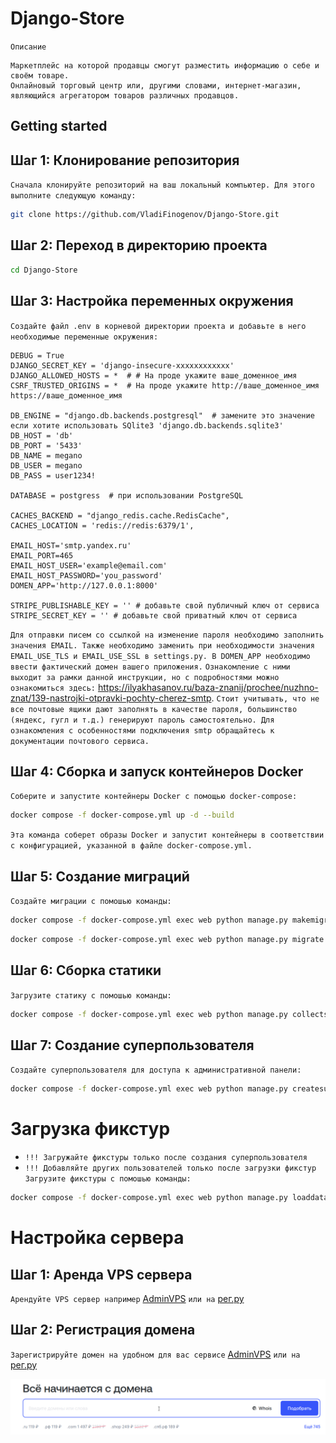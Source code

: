 # Django-Store

`Описание`
```
Маркетплейс на которой продавцы смогут разместить информацию о себе и своём товаре. 
Онлайновый торговый центр или, другими словами, интернет-магазин, являющийся агрегатором товаров различных продавцов.
```

## Getting started


## Шаг 1: Клонирование репозитория

`Сначала клонируйте репозиторий на ваш локальный компьютер. Для этого выполните следующую команду:`

```bash
git clone https://github.com/VladiFinogenov/Django-Store.git
```

## Шаг 2: Переход в директорию проекта

```bash
cd Django-Store
```

## Шаг 3: Настройка переменных окружения

`Создайте файл .env в корневой директории проекта и добавьте в него необходимые переменные окружения:`
```
DEBUG = True
DJANGO_SECRET_KEY = 'django-insecure-xxxxxxxxxxxx'
DJANGO_ALLOWED_HOSTS = *  # # На проде укажите ваше_доменное_имя
CSRF_TRUSTED_ORIGINS = *  # На проде укажите http://ваше_доменное_имя https://ваше_доменное_имя

DB_ENGINE = "django.db.backends.postgresql"  # замените это значение если хотите использовать SQlite3 'django.db.backends.sqlite3'
DB_HOST = 'db'
DB_PORT = '5433'
DB_NAME = megano
DB_USER = megano
DB_PASS = user1234!

DATABASE = postgress  # при использовании PostgreSQL

CACHES_BACKEND = "django_redis.cache.RedisCache",
CACHES_LOCATION = 'redis://redis:6379/1',

EMAIL_HOST='smtp.yandex.ru'
EMAIL_PORT=465
EMAIL_HOST_USER='example@email.com'
EMAIL_HOST_PASSWORD='you_password'
DOMEN_APP='http://127.0.0.1:8000'

STRIPE_PUBLISHABLE_KEY = '' # добавьте свой публичный ключ от сервиса
STRIPE_SECRET_KEY = '' # добавьте свой приватный ключ от сервиса
```
`Для отправки писем со ссылкой на изменение пароля необходимо заполнить значения EMAIL. Также необходимо заменить при
необходимости значения EMAIL_USE_TLS и EMAIL_USE_SSL в settings.py.
В DOMEN_APP необходимо ввести фактический домен вашего приложения.`
`Ознакомление с ними выходит за рамки данной инструкции, но с подробностями можно ознакомиться
здесь:` https://ilyakhasanov.ru/baza-znanij/prochee/nuzhno-znat/139-nastrojki-otpravki-pochty-cherez-smtp.
`Стоит учитывать, что не все почтовые ящики дают заполнять в качестве пароля, большинство (яндекс, гугл и т.д.)
генерируют пароль самостоятельно. Для ознакомления с особенностями подключения smtp обращайтесь
к документации почтового сервиса.`
## Шаг 4: Сборка и запуск контейнеров Docker

`Соберите и запустите контейнеры Docker с помощью docker-compose:`
```bash
docker compose -f docker-compose.yml up -d --build
```
`Эта команда соберет образы Docker и запустит контейнеры в соответствии с конфигурацией, указанной в файле docker-compose.yml.`

## Шаг 5: Создание миграций

`Создайте миграции с помошью команды:`
```bash
docker compose -f docker-compose.yml exec web python manage.py makemigrations --no-input
```
```bash
docker compose -f docker-compose.yml exec web python manage.py migrate --no-input
```

## Шаг 6: Сборка статики

`Загрузите статику с помошью команды:`
```bash
docker compose -f docker-compose.yml exec web python manage.py collectstatic --no-input
```

## Шаг 7: Создание суперпользователя

`Создайте суперпользователя для доступа к административной панели:`
```bash
docker compose -f docker-compose.yml exec web python manage.py createsuperuser
```

# Загрузка фикстур

* `!!! Загружайте фикстуры только после создания суперпользователя`
* `!!! Добавляйте других пользователей только после загрузки фикстур`
`Загрузите фикстуры с помошью команды:`
```bash
docker compose -f docker-compose.yml exec web python manage.py loaddata fixtures/full-data.json
```

# Настройка сервера

## Шаг 1: Аренда VPS сервера

`Арендуйте VPS сервер например` [AdminVPS](https://adminvps.ru/) `или на` [рег.ру](https://www.reg.ru/)

## Шаг 2: Регистрация домена

`Зарегистрируйте домен на удобном для вас сервисе` [AdminVPS](https://adminvps.ru/) `или на` [рег.ру](https://www.reg.ru/)

![Покупка домена](static/images/domain-purchase.png)